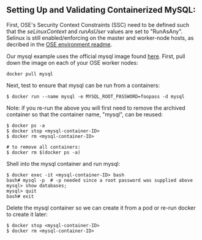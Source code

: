 ## Setting Up and Validating Containerized MySQL:

First, OSE's Security Context Constraints (SSC) need to be defined such that the *seLinuxContext* and *runAsUser* values are set to "RunAsAny". Selinux is still enabled/enforcing on the master and worker-node hosts, as decribed in the [OSE environment readme](ENV.md).

Our mysql example uses the official mysql image found [here](https://hub.docker.com/_/mysql/). First, pull down the image on each of your OSE worker nodes:
```
docker pull mysql
```

Next, test to ensure that mysql can be run from a containers:
```
$ docker run --name mysql -e MYSQL_ROOT_PASSWORD=foopass -d mysql
```
Note: if you re-run the above you will first need to remove the archived container so that the container name, "mysql", can be reused:

```
$ docker ps -a
$ docker stop <mysql-container-ID>
$ docker rm <mysql-container-ID>

# to remove all containers:
$ docker rm $(docker ps -a)
```

Shell into the mysql container and run mysql:
```
$ docker exec -it <mysql-container-ID> bash
bash# mysql -p  # -p needed since a root password was supplied above
mysql> show databases;
mysql> quit
bash# exit
```

Delete the mysql container so we can create it from a pod or re-run docker to create it later:
```
$ docker stop <mysql-container-ID>
$ docker rm <mysql-container-ID>
```
